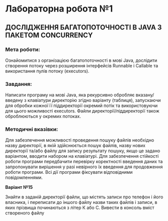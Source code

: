 # Лабораторна робота №1

## ДОСЛІДЖЕННЯ БАГАТОПОТОЧНОСТІ В JAVA З ПАКЕТОМ CONCURRENCY

### Мета роботи: 
Ознайомитися з організацією багатопоточності в мові Java, дослідити створення потоку через розширення інтерфейсів Runnable і Callable та використання пулів потоку (executors).

### Завдання: 
Написати програму на мові Java, яка рекурсивно обробляє вказану/введену з клавіатури директорію згідно варіанту (таблиця), запускаючи для обробки кожної її піддиректорії окремий потік та використовуючи для цього можливості executors. Файли директорії/піддиректорії також оброблюються у окремих потоках.

### Методичні вказівки:
Для забезпечення можливості проведення пошуку файлів необхідно назву директорії, в якій здійснюється пошук файлів, назву нових директорії та/або файлу для запису результату пошуку, якщо це задано варіантом, вводити набором на клавіатурі.
Для забезпечення стійкості роботи програми передбачити перевірку коректності введення даних та запропонувати вирішення у разі невірного їх введення для продовження роботи програми.
Всі дії програми фіксувати відповідними повідомленнями.

**Варіант №15**

Знайти в заданій директорії файли, що містять записи про телефон і його власника, і переписати до іншого файлу назви таких файлів і записи, в яких прізвища починаються з літер К або С. Вивести в консоль вміст створеного файлу
